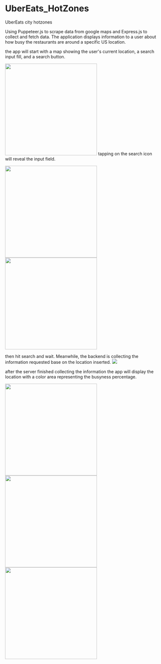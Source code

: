 # UberEats_HotZones
UberEats city hotzones

Using Puppeteer.js to scrape data from google maps and Express.js to collect and fetch data. The application displays information to a user about how busy the restaurants are around a specific US location.

the app will start with a map showing the user's current location, a search input fill, and a search button.

<img src="ReadmeImages/Startapp.png" width="300"> 
tapping on the search icon will reveal the input field.

<img src="ReadmeImages/searchtap.png" width="300"> <img src="ReadmeImages/locationset.png" width="300">

then hit search and wait. Meanwhile, the backend is collecting the information requested base on the location inserted.
<img src="ReadmeImages/serverdata.png">

after the server finished collecting the information the app will display the location with a color area representing the busyness percentage.

<img src="ReadmeImages/notbusyresult.png" width="300"> <img src="ReadmeImages/mediumbusyresult.png" width="300"> <img src="ReadmeImages/busyresult.png" width="300">

